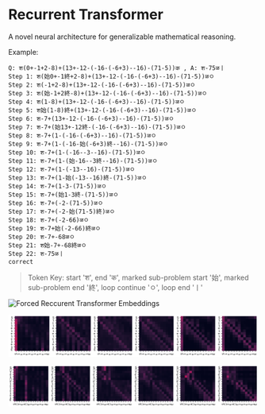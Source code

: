 # Recurrent Transformer

A novel neural architecture for generalizable mathematical reasoning.

Example:
```
Q: श(0+-1+2-8)+(13+-12-(-16-(-6+3)--16)-(71-5))क , A: श-75ळㅣ
Step 1: श(始0+-1終+2-8)+(13+-12-(-16-(-6+3)--16)-(71-5))ळㅇ
Step 2: श(-1+2-8)+(13+-12-(-16-(-6+3)--16)-(71-5))ळㅇ
Step 3: श(始-1+2終-8)+(13+-12-(-16-(-6+3)--16)-(71-5))ळㅇ
Step 4: श(1-8)+(13+-12-(-16-(-6+3)--16)-(71-5))ळㅇ
Step 5: श始(1-8)終+(13+-12-(-16-(-6+3)--16)-(71-5))ळㅇ
Step 6: श-7+(13+-12-(-16-(-6+3)--16)-(71-5))ळㅇ
Step 7: श-7+(始13+-12終-(-16-(-6+3)--16)-(71-5))ळㅇ
Step 8: श-7+(1-(-16-(-6+3)--16)-(71-5))ळㅇ
Step 9: श-7+(1-(-16-始(-6+3)終--16)-(71-5))ळㅇ
Step 10: श-7+(1-(-16--3--16)-(71-5))ळㅇ
Step 11: श-7+(1-(始-16--3終--16)-(71-5))ळㅇ
Step 12: श-7+(1-(-13--16)-(71-5))ळㅇ
Step 13: श-7+(1-始(-13--16)終-(71-5))ळㅇ
Step 14: श-7+(1-3-(71-5))ळㅇ
Step 15: श-7+(始1-3終-(71-5))ळㅇ
Step 16: श-7+(-2-(71-5))ळㅇ
Step 17: श-7+(-2-始(71-5)終)ळㅇ
Step 18: श-7+(-2-66)ळㅇ
Step 19: श-7+始(-2-66)終ळㅇ
Step 20: श-7+-68ळㅇ
Step 21: श始-7+-68終ळㅇ
Step 22: श-75ळㅣ
correct
```
 > Token Key: start 'श', end 'क', marked sub-problem start '始', marked sub-problem end '終', loop continue 'ㅇ', loop end 'ㅣ'

![Forced Reccurent Transformer Embeddings](figures/FRT_embedding_pca.gif "Visualization of Forced Recurrent Transformer Embeddings via PCA")

![Forced Reccurent Transformer Attention Visualization](figures/FRT_3.2_attention_viz_mark.png "Visualization of Forced Recurrent Transformer Attention (marking step)")

![Forced Reccurent Transformer Attention Visualization](figures/FRT_3.2_attention_viz_reduction.png "Visualization of Forced Recurrent Transformer Attention (reduction step)")